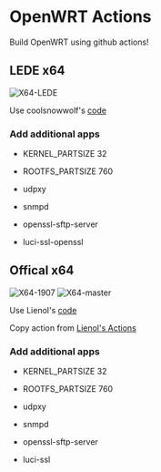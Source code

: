 # OpenWRT Actions

Build OpenWRT using github actions!

## LEDE x64

![X64-LEDE](https://github.com/alecthw/openwrt-actions/workflows/X64-LEDE/badge.svg)

Use coolsnowwolf's [code](https://github.com/coolsnowwolf/lede)

### Add additional apps

- KERNEL_PARTSIZE 32
- ROOTFS_PARTSIZE 760

- udpxy
- snmpd
- openssl-sftp-server
- luci-ssl-openssl

## Offical x64

![X64-1907](https://github.com/alecthw/openwrt-actions/workflows/X64-1907/badge.svg)
![X64-master](https://github.com/alecthw/openwrt-actions/workflows/X64-master/badge.svg)

Use Lienol's [code](https://github.com/Lienol/openwrt)

Copy action from [Lienol's Actions](https://github.com/Lienol/openwrt-actions)

### Add additional apps

- KERNEL_PARTSIZE 32
- ROOTFS_PARTSIZE 760

- udpxy
- snmpd
- openssl-sftp-server
- luci-ssl

